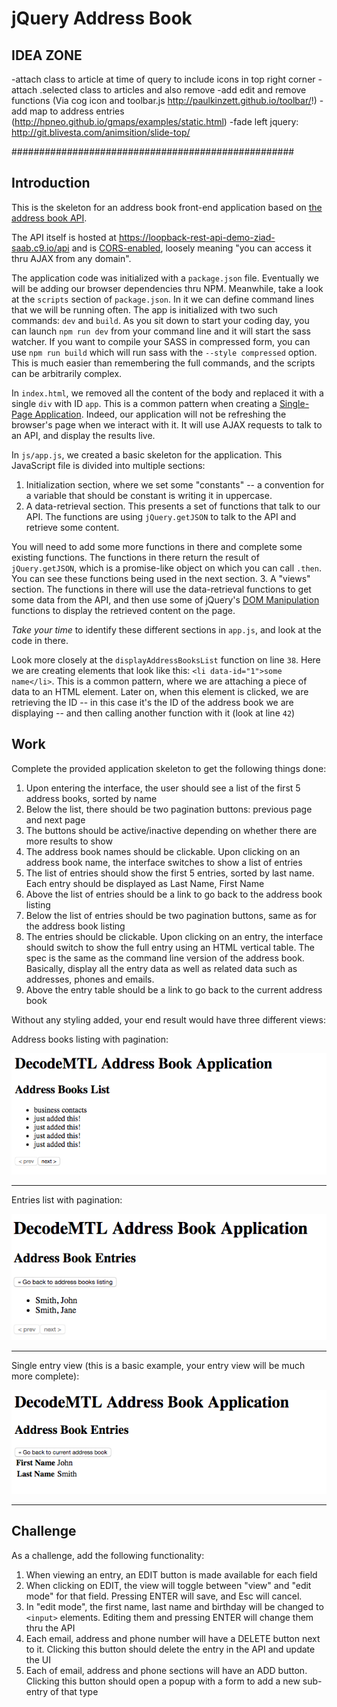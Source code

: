 # jQuery Address Book

## IDEA ZONE ######################################

-attach class to article at time of query to include icons in top right corner
-attach .selected class to articles and also remove 
-add edit and remove functions (Via cog icon and toolbar.js http://paulkinzett.github.io/toolbar/!)
-add map to address entries (http://hpneo.github.io/gmaps/examples/static.html)
-fade left jquery: http://git.blivesta.com/animsition/slide-top/

###################################################

## Introduction
This is the skeleton for an address book front-end application based on [the address book API](https://loopback-rest-api-demo-ziad-saab.c9.io/explorer/).

The API itself is hosted at https://loopback-rest-api-demo-ziad-saab.c9.io/api and is [CORS-enabled](https://en.wikipedia.org/wiki/Cross-origin_resource_sharing),
loosely meaning "you can access it thru AJAX from any domain".

The application code was initialized with a `package.json` file. Eventually we will be adding our browser dependencies
thru NPM. Meanwhile, take a look at the `scripts` section of `package.json`. In it we can define command lines that we
will be running often. The app is initialized with two such commands: `dev` and `build`. As you sit down to start your
coding day, you can launch `npm run dev` from your command line and it will start the sass watcher. If you want to compile
your SASS in compressed form, you can use `npm run build` which will run sass with the `--style compressed` option. This
is much easier than remembering the full commands, and the scripts can be arbitrarily complex.

In `index.html`, we removed all the content of the body and replaced it with a single `div` with ID `app`.
This is a common pattern when creating a [Single-Page Application](https://en.wikipedia.org/wiki/Single-page_application).
Indeed, our application will not be refreshing the browser's page when we interact with it. It will use
AJAX requests to talk to an API, and display the results live.

In `js/app.js`, we created a basic skeleton for the application. This JavaScript file is divided into
multiple sections:

  1. Initialization section, where we set some "constants" -- a convention for a variable that should be constant is writing it in uppercase.
  2. A data-retrieval section. This presents a set of functions that talk to our API. The functions are
using `jQuery.getJSON` to talk to the API and retrieve some content. 

  You will need to add some more functions
in there and complete some existing functions. The functions in there return the result of `jQuery.getJSON`,
which is a promise-like object on which you can call `.then`. You can see these functions being used in the
next section.
  3. A "views" section. The functions in there will use the data-retrieval functions to get some data from
the API, and then use some of jQuery's [DOM Manipulation](https://api.jquery.com/category/manipulation/) functions
to display the retrieved content on the page.

*Take your time* to identify these different sections in `app.js`, and look at the code in there.

Look more closely at the `displayAddressBooksList` function on line `38`.
Here we are creating elements that look like this: `<li data-id="1">some name</li>`. This is a common pattern,
where we are attaching a piece of data to an HTML element. Later on, when this element is clicked,
we are retrieving the ID -- in this case it's the ID of the address book we are displaying -- and then
calling another function with it (look at line `42`)

## Work
Complete the provided application skeleton to get the following things done:

1. Upon entering the interface, the user should see a list of the first 5 address books, sorted by name
2. Below the list, there should be two pagination buttons: previous page and next page
3. The buttons should be active/inactive depending on whether there are more results to show
4. The address book names should be clickable. Upon clicking on an address book name, the interface switches to show a list of entries
5. The list of entries should show the first 5 entries, sorted by last name. Each entry should be displayed as Last Name, First Name
6. Above the list of entries should be a link to go back to the address book listing
7. Below the list of entries should be two pagination buttons, same as for the address book listing
8. The entries should be clickable. Upon clicking on an entry, the interface should switch to show the full entry using an HTML vertical table. The spec is the same as the command line version of the address book. Basically, display all the entry data as well as related data such as addresses, phones and emails.
9. Above the entry table should be a link to go back to the current address book

Without any styling added, your end result would have three different views:

Address books listing with pagination:

![address books list view](screenshots/addressbooks-list.png)

---

Entries list with pagination:

![entries list view](screenshots/entries-list.png)

---

Single entry view (this is a basic example, your entry view will be much more complete):

![single entry view](screenshots/single-entry.png)

---

## Challenge
As a challenge, add the following functionality:

1. When viewing an entry, an EDIT button is made available for each field
2. When clicking on EDIT, the view will toggle between "view" and "edit mode" for that field. Pressing ENTER will save, and Esc will cancel.
3. In "edit mode", the first name, last name and birthday will be changed to `<input>` elements. Editing them and pressing ENTER will change them thru the API
4. Each email, address and phone number will have a DELETE button next to it. Clicking this button should delete the entry in the API and update the UI
5. Each of email, address and phone sections will have an ADD button. Clicking this button should open a popup with a form to add a new sub-entry of that type